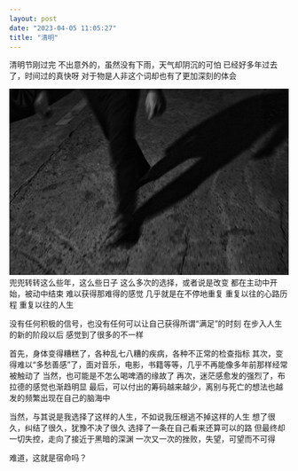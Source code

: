 ```yaml
---
layout: post
date: "2023-04-05 11:05:27"
title: "清明"
---
```



清明节刚过完
不出意外的，虽然没有下雨，天气却阴沉的可怕
已经好多年过去了，时间过的真快呀
对于物是人非这个词却也有了更加深刻的体会

<img alt="alone" src="/assets/posts/alone.jpg" class="post-image"/>
<br>
兜兜转转这么些年，这么些日子
这么多次的选择，或者说是改变
都在主动中开始，被动中结束
难以获得那难得的感觉
几乎就是在不停地重复
重复以往的心路历程
重复以往的人生

没有任何积极的信号，也没有任何可以让自己获得所谓“满足”的时刻
在步入人生的新的阶段以后
感觉到了很多的不一样

首先，身体变得糟糕了，各种乱七八糟的疾病，各种不正常的检查指标
其次，变得难以“多愁善感”了，面对音乐，电影，书籍等等，几乎不再能像多年前那样经常被触动了
当然，也可能是不怎么喝啤酒的缘故了
再次，迷茫感愈发的强烈了，布拉德的感觉也渐趋明显
最后，可以付出的筹码越来越少，离别与死亡的想法也越发的频繁出现在自己的脑海中

当然，与其说是我选择了这样的人生，不如说我压根逃不掉这样的人生
想了很久，纠结了很久，犹豫不决了很久
选择了一条在自己看来还算可以的路
但最终却一切失控，走向了接近于黑暗的深渊
一次又一次的挫败，失望，可望而不可得

难道，这就是宿命吗？